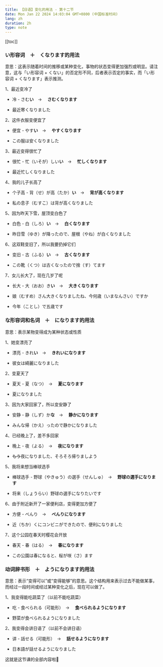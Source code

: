 ```yaml
---
title: 【日语】变化的用法 - 第十二节
date: Mon Jan 22 2024 14:03:04 GMT+0800 (中国标准时间)
lang: zh
duration: 2h
type: note
---
```


[[toc]]

### い形容词　＋　くなります的用法

意思：这表示随着时间的推移或某种变化，事物的状态变得更加强烈或明显。请注意，这与「い形容词 + くない」的否定形不同，后者表示否定的事实，而「い形容词 + くなります」表示推测。

1、最近变冷了

  - 冷 - さむ**い**　→ 　**さむくなります**

  - 最近寒くなりました

2、这件衣服变便宜了

  - 便宜 - やす**い**　→ 　**やすくなります**

  - この服は安くなりました

3、最近变得很忙了

  - 很忙 - 忙（いそが）しい**い**　→ 　**忙しくなります**

  - 最近忙しくなりました

4、我的儿子长高了

  - 个子高 - 背（せ）が高（たか）**い**　→ 　**背が高くなります**

  - 私の息子（むすこ）は背が高くなりました

5、因为昨天下雪，屋顶变白色了

  - 白色 - 白（しろ）**い**　→ 　**白くなります**

  - 昨日雪（ゆき）が降ったので、屋根（やね）が白くなりました

6、这双鞋变旧了，所以我要扔掉它们

  - 变旧 - 古（ふる）**い**　→ 　**古くなります**

  - この靴（くつ）は古くなったので捨（す）てます

7、女儿长大了，现在几岁了呢

  - 长大 - 大（おお）き**い**　→ 　**大きくなります**

  - 娘（むすめ）さん大きくなりましたね、今何歳（いまなんさい）ですか

  - 今年（ことし）で五歳です

### な形容词和名词　＋　になります的用法

意思：表示某物变得成为某种状态或性质

1、她变漂亮了

  - 漂亮 - きれ**い**　→ 　**きれいになります**

  - 彼女は綺麗になりました

2、变夏天了

  - 夏天 - 夏（なつ）　→ 　**夏になります**

  - 夏になりました

3、因为大家回家了，所以变安静了

  - 安静 - 静（しず）か**な**　→ 　**静かになります**

  - みんな帰（かえ）ったので静かになりました

4、已经晚上了，差不多回家

  - 晚上 - 夜（よる）　→ 　**夜になります**

  - ~~もう~~夜になりました、そろそろ帰りましよう

5、我将来想当棒球选手

  - 棒球选手 - 野球（やきゅう）の選手（せんしゅ）　→ 　**野球の選手になります**

  - 将来（しょうらい）野球の選手になりたいです

6、由于附近新开了一家便利店，变得更加方便了

  - 方便 - べんり　→ 　**べんりになります**

  - 近（ちか）くにコンビニができたので、便利になりました

7、这个公园在春天时樱花会开放

  - 春天 - 春（はる）　→ 　**春になります**

  - この公園は春になると、桜が咲（さ）ます

### 动词辞书形　＋　ようになります的用法

意思：表示“变得可以”或“变得能够”的意思。这个结构用来表示过去不能做某事，而经过一段时间或经过某种变化之后，现在可以做了。

1、我变得能吃蔬菜了（以前不能吃蔬菜）

  - 吃 - 食べられる（可能形）　→ 　**食べられるようになります**

  - 野菜が食べられるようになりました

2、我变得会讲日语了（以前不会讲日语）

  - 讲 - 話せる（可能形）　→ 　**話せるようになります**

  - 日本語が話せるようになりました

这就是这节课的全部内容啦🤞
